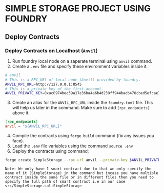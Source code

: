 # SIMPLE STORAGE PROJECT USING FOUNDRY

## Deploy Contracts

### Deploy Contracts on Localhost (`Anvil`)

1. Run foundry local node on a saperate terminal using `anvil` command.
2. Create a `.env` file and specify these environment variables inside it.

```bash
# anvil
# This is a RPC_URl of local node (Anvil) provided by foundry.
ANVIL_RPC_URL=http://127.0.0.1:8545
# This is a private key of the first account.
ANVIL_PRIVATE_KEY=0xac0974bec39a17e36ba4a6b4d238ff944bacb478cbed5efcae784d7bf4f2ff80
```

3. Create an alias for the `ANVIL_RPC_URL` inside the `foundry.toml` file. This will help us later in the command. Make sure to add `[rpc_endpoints]` above it.

```toml
[rpc_endpoints]
anvil = "${ANVIL_RPC_URL}"
```

4. Compile the contracts using `forge build` command (fix any issues you face).
5. Load the `.env` file variables using the command `source .env`
6. Deploy the contracts using command;

```bash
forge create SimpleStorage --rpc-url anvil --private-key $ANVIL_PRIVATE_KEY
```

`Note: We only have 1 smart contract due to that we only specify the name of it (SimpleStorage) in the command but incase you have multiple contract inside the same file or in different files then you need to specify the full path of smart contract i.e in our case src/SimpleStorage.sol:SimpleStorage`
